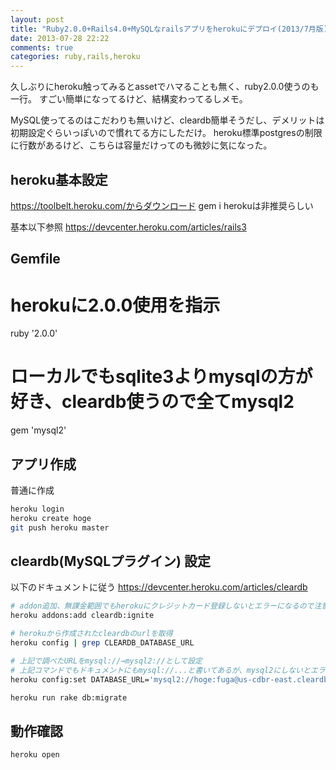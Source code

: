 ```yaml
---
layout: post
title: "Ruby2.0.0+Rails4.0+MySQLなrailsアプリをherokuにデプロイ(2013/7月版)"
date: 2013-07-28 22:22
comments: true
categories: ruby,rails,heroku
---
```


久しぶりにheroku触ってみるとassetでハマることも無く、ruby2.0.0使うのも一行。
すごい簡単になってるけど、結構変わってるしメモ。

MySQL使ってるのはこだわりも無いけど、cleardb簡単そうだし、デメリットは初期設定ぐらいっぽいので慣れてる方にしただけ。
heroku標準postgresの制限に行数があるけど、こちらは容量だけってのも微妙に気になった。

## heroku基本設定
https://toolbelt.heroku.com/からダウンロード
gem i herokuは非推奨らしい

基本以下参照
https://devcenter.heroku.com/articles/rails3

## Gemfile

# herokuに2.0.0使用を指示
ruby '2.0.0'

# ローカルでもsqlite3よりmysqlの方が好き、cleardb使うので全てmysql2
gem 'mysql2'

## アプリ作成
普通に作成
```sh
heroku login
heroku create hoge
git push heroku master
```

## cleardb(MySQLプラグイン) 設定

以下のドキュメントに従う
https://devcenter.heroku.com/articles/cleardb

```sh
# addon追加、無課金範囲でもherokuにクレジットカード登録しないとエラーになるので注意
heroku addons:add cleardb:ignite

# herokuから作成されたcleardbのurlを取得
heroku config | grep CLEARDB_DATABASE_URL

# 上記で調べたURLをmysql://→mysql2://として設定
# 上記コマンドでもドキュメントにもmysql://...と書いてあるが、mysql2にしないとエラーになった。
heroku config:set DATABASE_URL='mysql2://hoge:fuga@us-cdbr-east.cleardb.com/heroku_db?reconnect=true'

heroku run rake db:migrate
```

## 動作確認

```sh
heroku open
```

